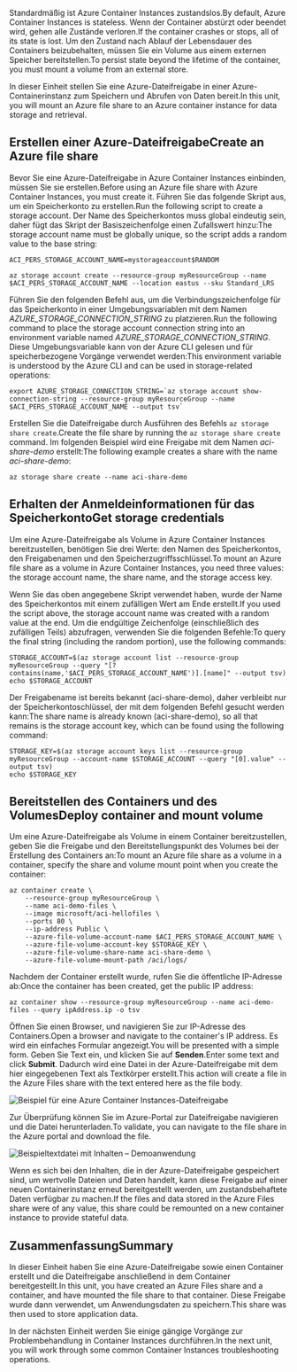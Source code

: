 <span data-ttu-id="086c4-101">Standardmäßig ist Azure Container Instances zustandslos.</span><span class="sxs-lookup"><span data-stu-id="086c4-101">By default, Azure Container Instances is stateless.</span></span> <span data-ttu-id="086c4-102">Wenn der Container abstürzt oder beendet wird, gehen alle Zustände verloren.</span><span class="sxs-lookup"><span data-stu-id="086c4-102">If the container crashes or stops, all of its state is lost.</span></span> <span data-ttu-id="086c4-103">Um den Zustand nach Ablauf der Lebensdauer des Containers beizubehalten, müssen Sie ein Volume aus einem externen Speicher bereitstellen.</span><span class="sxs-lookup"><span data-stu-id="086c4-103">To persist state beyond the lifetime of the container, you must mount a volume from an external store.</span></span>

<span data-ttu-id="086c4-104">In dieser Einheit stellen Sie eine Azure-Dateifreigabe in einer Azure-Containerinstanz zum Speichern und Abrufen von Daten bereit.</span><span class="sxs-lookup"><span data-stu-id="086c4-104">In this unit, you will mount an Azure file share to an Azure container instance for data storage and retrieval.</span></span>

## <a name="create-an-azure-file-share"></a><span data-ttu-id="086c4-105">Erstellen einer Azure-Dateifreigabe</span><span class="sxs-lookup"><span data-stu-id="086c4-105">Create an Azure file share</span></span>

<span data-ttu-id="086c4-106">Bevor Sie eine Azure-Dateifreigabe in Azure Container Instances einbinden, müssen Sie sie erstellen.</span><span class="sxs-lookup"><span data-stu-id="086c4-106">Before using an Azure file share with Azure Container Instances, you must create it.</span></span> <span data-ttu-id="086c4-107">Führen Sie das folgende Skript aus, um ein Speicherkonto zu erstellen.</span><span class="sxs-lookup"><span data-stu-id="086c4-107">Run the following script to create a storage account.</span></span> <span data-ttu-id="086c4-108">Der Name des Speicherkontos muss global eindeutig sein, daher fügt das Skript der Basiszeichenfolge einen Zufallswert hinzu:</span><span class="sxs-lookup"><span data-stu-id="086c4-108">The storage account name must be globally unique, so the script adds a random value to the base string:</span></span>

```azurecli
ACI_PERS_STORAGE_ACCOUNT_NAME=mystorageaccount$RANDOM

az storage account create --resource-group myResourceGroup --name $ACI_PERS_STORAGE_ACCOUNT_NAME --location eastus --sku Standard_LRS
```

<span data-ttu-id="086c4-109">Führen Sie den folgenden Befehl aus, um die Verbindungszeichenfolge für das Speicherkonto in einer Umgebungsvariablen mit dem Namen *AZURE_STORAGE_CONNECTION_STRING* zu platzieren.</span><span class="sxs-lookup"><span data-stu-id="086c4-109">Run the following command to place the storage account connection string into an environment variable named *AZURE_STORAGE_CONNECTION_STRING*.</span></span> <span data-ttu-id="086c4-110">Diese Umgebungsvariable kann von der Azure CLI gelesen und für speicherbezogene Vorgänge verwendet werden:</span><span class="sxs-lookup"><span data-stu-id="086c4-110">This environment variable is understood by the Azure CLI and can be used in storage-related operations:</span></span>

```azurecli
export AZURE_STORAGE_CONNECTION_STRING=`az storage account show-connection-string --resource-group myResourceGroup --name $ACI_PERS_STORAGE_ACCOUNT_NAME --output tsv`
```

<span data-ttu-id="086c4-111">Erstellen Sie die Dateifreigabe durch Ausführen des Befehls `az storage share create`.</span><span class="sxs-lookup"><span data-stu-id="086c4-111">Create the file share by running the `az storage share create` command.</span></span> <span data-ttu-id="086c4-112">Im folgenden Beispiel wird eine Freigabe mit dem Namen *aci-share-demo* erstellt:</span><span class="sxs-lookup"><span data-stu-id="086c4-112">The following example creates a share with the name *aci-share-demo*:</span></span>

```azurecli
az storage share create --name aci-share-demo
```

## <a name="get-storage-credentials"></a><span data-ttu-id="086c4-113">Erhalten der Anmeldeinformationen für das Speicherkonto</span><span class="sxs-lookup"><span data-stu-id="086c4-113">Get storage credentials</span></span>

<span data-ttu-id="086c4-114">Um eine Azure-Dateifreigabe als Volume in Azure Container Instances bereitzustellen, benötigen Sie drei Werte: den Namen des Speicherkontos, den Freigabenamen und den Speicherzugriffsschlüssel.</span><span class="sxs-lookup"><span data-stu-id="086c4-114">To mount an Azure file share as a volume in Azure Container Instances, you need three values: the storage account name, the share name, and the storage access key.</span></span>

<span data-ttu-id="086c4-115">Wenn Sie das oben angegebene Skript verwendet haben, wurde der Name des Speicherkontos mit einem zufälligen Wert am Ende erstellt.</span><span class="sxs-lookup"><span data-stu-id="086c4-115">If you used the script above, the storage account name was created with a random value at the end.</span></span> <span data-ttu-id="086c4-116">Um die endgültige Zeichenfolge (einschließlich des zufälligen Teils) abzufragen, verwenden Sie die folgenden Befehle:</span><span class="sxs-lookup"><span data-stu-id="086c4-116">To query the final string (including the random portion), use the following commands:</span></span>

```azurecli
STORAGE_ACCOUNT=$(az storage account list --resource-group myResourceGroup --query "[?contains(name,'$ACI_PERS_STORAGE_ACCOUNT_NAME')].[name]" --output tsv)
echo $STORAGE_ACCOUNT
```

<span data-ttu-id="086c4-117">Der Freigabename ist bereits bekannt (aci-share-demo), daher verbleibt nur der Speicherkontoschlüssel, der mit dem folgenden Befehl gesucht werden kann:</span><span class="sxs-lookup"><span data-stu-id="086c4-117">The share name is already known (aci-share-demo), so all that remains is the storage account key, which can be found using the following command:</span></span>

```azurecli
STORAGE_KEY=$(az storage account keys list --resource-group myResourceGroup --account-name $STORAGE_ACCOUNT --query "[0].value" --output tsv)
echo $STORAGE_KEY
```

## <a name="deploy-container-and-mount-volume"></a><span data-ttu-id="086c4-118">Bereitstellen des Containers und des Volumes</span><span class="sxs-lookup"><span data-stu-id="086c4-118">Deploy container and mount volume</span></span>

<span data-ttu-id="086c4-119">Um eine Azure-Dateifreigabe als Volume in einem Container bereitzustellen, geben Sie die Freigabe und den Bereitstellungspunkt des Volumes bei der Erstellung des Containers an:</span><span class="sxs-lookup"><span data-stu-id="086c4-119">To mount an Azure file share as a volume in a container, specify the share and volume mount point when you create the container:</span></span>

```azurecli
az container create \
    --resource-group myResourceGroup \
    --name aci-demo-files \
    --image microsoft/aci-hellofiles \
    --ports 80 \
    --ip-address Public \
    --azure-file-volume-account-name $ACI_PERS_STORAGE_ACCOUNT_NAME \
    --azure-file-volume-account-key $STORAGE_KEY \
    --azure-file-volume-share-name aci-share-demo \
    --azure-file-volume-mount-path /aci/logs/
```

<span data-ttu-id="086c4-120">Nachdem der Container erstellt wurde, rufen Sie die öffentliche IP-Adresse ab:</span><span class="sxs-lookup"><span data-stu-id="086c4-120">Once the container has been created, get the public IP address:</span></span>

```azurecli
az container show --resource-group myResourceGroup --name aci-demo-files --query ipAddress.ip -o tsv
```

<span data-ttu-id="086c4-121">Öffnen Sie einen Browser, und navigieren Sie zur IP-Adresse des Containers.</span><span class="sxs-lookup"><span data-stu-id="086c4-121">Open a browser and navigate to the container's IP address.</span></span> <span data-ttu-id="086c4-122">Es wird ein einfaches Formular angezeigt.</span><span class="sxs-lookup"><span data-stu-id="086c4-122">You will be presented with a simple form.</span></span> <span data-ttu-id="086c4-123">Geben Sie Text ein, und klicken Sie auf **Senden**.</span><span class="sxs-lookup"><span data-stu-id="086c4-123">Enter some text and click **Submit**.</span></span> <span data-ttu-id="086c4-124">Dadurch wird eine Datei in der Azure-Dateifreigabe mit dem hier eingegebenen Text als Textkörper erstellt.</span><span class="sxs-lookup"><span data-stu-id="086c4-124">This action will create a file in the Azure Files share with the text entered here as the file body.</span></span>

![Beispiel für eine Azure Container Instances-Dateifreigabe](../media-draft/files-ui.png)

<span data-ttu-id="086c4-126">Zur Überprüfung können Sie im Azure-Portal zur Dateifreigabe navigieren und die Datei herunterladen.</span><span class="sxs-lookup"><span data-stu-id="086c4-126">To validate, you can navigate to the file share in the Azure portal and download the file.</span></span>

![Beispieltextdatei mit Inhalten – Demoanwendung](../media-draft/sample-text.png)

<span data-ttu-id="086c4-128">Wenn es sich bei den Inhalten, die in der Azure-Dateifreigabe gespeichert sind, um wertvolle Dateien und Daten handelt, kann diese Freigabe auf einer neuen Containerinstanz erneut bereitgestellt werden, um zustandsbehaftete Daten verfügbar zu machen.</span><span class="sxs-lookup"><span data-stu-id="086c4-128">If the files and data stored in the Azure Files share were of any value, this share could be remounted on a new container instance to provide stateful data.</span></span>


## <a name="summary"></a><span data-ttu-id="086c4-129">Zusammenfassung</span><span class="sxs-lookup"><span data-stu-id="086c4-129">Summary</span></span>

<span data-ttu-id="086c4-130">In dieser Einheit haben Sie eine Azure-Dateifreigabe sowie einen Container erstellt und die Dateifreigabe anschließend in dem Container bereitgestellt.</span><span class="sxs-lookup"><span data-stu-id="086c4-130">In this unit, you have created an Azure Files share and a container, and have mounted the file share to that container.</span></span> <span data-ttu-id="086c4-131">Diese Freigabe wurde dann verwendet, um Anwendungsdaten zu speichern.</span><span class="sxs-lookup"><span data-stu-id="086c4-131">This share was then used to store application data.</span></span>

<span data-ttu-id="086c4-132">In der nächsten Einheit werden Sie einige gängige Vorgänge zur Problembehandlung in Container Instances durchführen.</span><span class="sxs-lookup"><span data-stu-id="086c4-132">In the next unit, you will work through some common Container Instances troubleshooting operations.</span></span>
